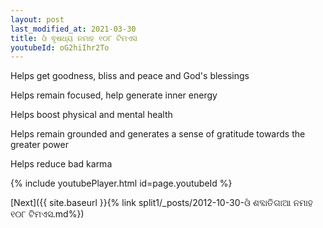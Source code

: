 ```yaml
---
layout: post
last_modified_at: 2021-03-30
title: ଓଁ ଵୃଷଧ୍ୟ ନମାହ ୧୦୮ ଟିମଏସ
youtubeId: oG2hiIhr2To
---
```

 
 
Helps get goodness, bliss and peace and God's blessings
 
Helps remain focused, help generate inner energy 
 
Helps boost physical and mental health 
 
Helps remain grounded and generates a sense of gratitude towards the greater power 
 
Helps reduce bad karma
 
 
 
 


{% include youtubePlayer.html id=page.youtubeId %}
 
[Next]({{ site.baseurl }}{% link  split1/_posts/2012-10-30-ଓଁ ଶବ୍ଦାତିଗାଆ ନମାହ  ୧୦୮ ଟିମଏସ.md%})
 
